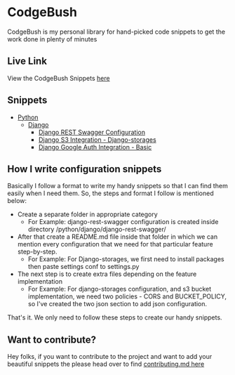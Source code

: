# CodgeBush

CodgeBush is my personal library for hand-picked code snippets to get the work done in plenty of minutes

## Live Link

View the CodgeBush Snippets [here](https://thewolfcommander.github.io/CodgeBush/)

## Snippets

- [Python](/python/README.md)
  - [Django](/python/django/README.md)
    - [Django REST Swagger Configuration](/python/django/django-rest-swagger/README.md)
    - [Django S3 Integration - Django-storages](/python/django/s3-core-django-configuration/README.md)
    - [Django Google Auth Integration - Basic](/python/django/django-google-auth/README.md)

## How I write configuration snippets

Basically I follow a format to write my handy snippets so that I can find them easily when I need them. So, the steps and format I follow is mentioned below:

- Create a separate folder in appropriate category
  - For Example: django-rest-swagger configuration is created inside directory /python/django/django-rest-swagger/
- After that create a README.md file inside that folder in which we can mention every configuration that we need for that particular feature step-by-step.
  - For Example: For Django-storages, we first need to install packages then paste settings conf to settings.py
- The next step is to create extra files depending on the feature implementation
  - For Example: For django-storages configuration, and s3 bucket implementation, we need two policies - CORS and BUCKET_POLICY, so I've created the two json section to add json configuration.

That's it. We only need to follow these steps to create our handy snippets.

## Want to contribute?

Hey folks, if you want to contribute to the project and want to add your beautiful snippets the please head over to find [contributing.md here](https://github.com/thewolfcommander/CodgeBush/blob/main/contributing.md)
